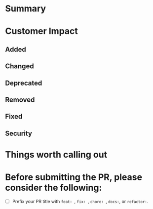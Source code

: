 # Summary
<!--- A short summary about what this PR is doing. -->


# Customer Impact
<!-- How this change will impact customers. Make sure to highlight any breaking changes. -->


<!-- Remove the H2 sections as required -->
## Added 
<!-- Section for new features. -->


## Changed
<!-- Section for changes in existing functionality. -->


## Deprecated
<!-- Section for soon-to-be removed features. -->


## Removed
<!-- Section for now removed features. -->


## Fixed
<!-- Section for any bug fixes. -->


## Security
<!-- Section in case of vulnerabilities. -->




# Things worth calling out
<!--- Give useful tips/gotchas/trade-offs made to the reviewers. -->


# Before submitting the PR, please consider the following:
<!-- List of things to check before submitting the PR -->

- [ ] Prefix your PR title with `feat: `, `fix: `, `chore: `, `docs:`, or `refactor:`.
